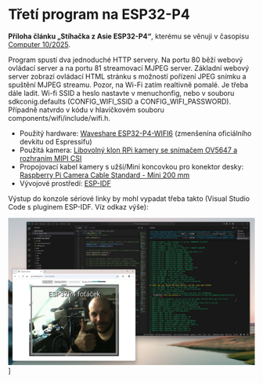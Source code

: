 # Třetí program na ESP32-P4

**Příloha článku „Stíhačka z Asie ESP32-P4“**, kterému se věnuji v časopisu [Computer 10/2025](https://www.ikiosek.cz/computer).

Program spustí dva jednoduché HTTP servery. Na portu 80 běží webový ovládací server a na portu 81 streamovací MJPEG server. Základní webový server zobrazí ovládací HTML stránku s možností pořízení JPEG snímku a spuštění MJPEG streamu. Pozor, na Wi-Fi zatím realtivně pomalé. Je třeba dále ladit. 
Wi-fi SSID a heslo nastavte v menuchonfig, nebo v souboru sdkconig.defaults (CONFIG_WIFI_SSID a CONFIG_WIFI_PASSWORD). Případně natvrdo v kódu v hlavičkovém souboru components/wifi/include/wifi.h.

- Použitý hardware: [Waveshare ESP32-P4-WIFI6](https://www.waveshare.com/esp32-p4-wifi6.htm?sku=32020) (zmenšenína oficiálního devkitu od Espressifu)
- Použitá kamera: [Libovolný klon RPi kamery se snímačem OV5647 a rozhraním MIPI CSI](https://www.waveshare.com/rpi-camera-b.htm)
- Propojovací kabel kamery s užší/Mini koncovkou pro konektor desky: [Raspberry Pi Camera Cable Standard - Mini 200 mm](https://rpishop.cz/mipi/6501-raspberry-pi-5-camera-cable-standard-mini-200-mm.html)
- Vývojové prostředí: [ESP-IDF](https://docs.espressif.com/projects/esp-idf/en/stable/esp32p4/get-started/index.html)


Výstup do konzole sériové linky by mohl vypadat třeba takto (Visual Studio Code s pluginem ESP-IDF. Víz odkaz výše):

![Treti programr](esp32p4_program_03.jpg)]
